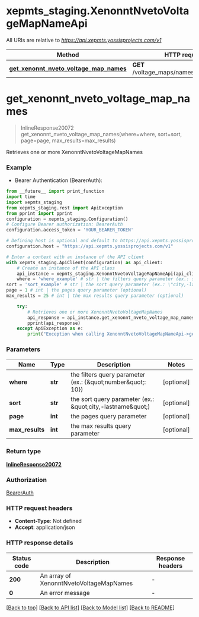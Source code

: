 # xepmts_staging.XenonntNvetoVoltageMapNameApi

All URIs are relative to *https://api.xepmts.yossisprojects.com/v1*

Method | HTTP request | Description
------------- | ------------- | -------------
[**get_xenonnt_nveto_voltage_map_names**](XenonntNvetoVoltageMapNameApi.md#get_xenonnt_nveto_voltage_map_names) | **GET** /voltage_maps/names/xenonnt/nveto | Retrieves one or more XenonntNvetoVoltageMapNames


# **get_xenonnt_nveto_voltage_map_names**
> InlineResponse20072 get_xenonnt_nveto_voltage_map_names(where=where, sort=sort, page=page, max_results=max_results)

Retrieves one or more XenonntNvetoVoltageMapNames

### Example

* Bearer Authentication (BearerAuth):
```python
from __future__ import print_function
import time
import xepmts_staging
from xepmts_staging.rest import ApiException
from pprint import pprint
configuration = xepmts_staging.Configuration()
# Configure Bearer authorization: BearerAuth
configuration.access_token = 'YOUR_BEARER_TOKEN'

# Defining host is optional and default to https://api.xepmts.yossisprojects.com/v1
configuration.host = "https://api.xepmts.yossisprojects.com/v1"

# Enter a context with an instance of the API client
with xepmts_staging.ApiClient(configuration) as api_client:
    # Create an instance of the API class
    api_instance = xepmts_staging.XenonntNvetoVoltageMapNameApi(api_client)
    where = 'where_example' # str | the filters query parameter (ex.: {\"number\": 10}) (optional)
sort = 'sort_example' # str | the sort query parameter (ex.: \"city,-lastname\") (optional)
page = 1 # int | the pages query parameter (optional)
max_results = 25 # int | the max results query parameter (optional)

    try:
        # Retrieves one or more XenonntNvetoVoltageMapNames
        api_response = api_instance.get_xenonnt_nveto_voltage_map_names(where=where, sort=sort, page=page, max_results=max_results)
        pprint(api_response)
    except ApiException as e:
        print("Exception when calling XenonntNvetoVoltageMapNameApi->get_xenonnt_nveto_voltage_map_names: %s\n" % e)
```

### Parameters

Name | Type | Description  | Notes
------------- | ------------- | ------------- | -------------
 **where** | **str**| the filters query parameter (ex.: {\&quot;number\&quot;: 10}) | [optional] 
 **sort** | **str**| the sort query parameter (ex.: \&quot;city,-lastname\&quot;) | [optional] 
 **page** | **int**| the pages query parameter | [optional] 
 **max_results** | **int**| the max results query parameter | [optional] 

### Return type

[**InlineResponse20072**](InlineResponse20072.md)

### Authorization

[BearerAuth](../README.md#BearerAuth)

### HTTP request headers

 - **Content-Type**: Not defined
 - **Accept**: application/json

### HTTP response details
| Status code | Description | Response headers |
|-------------|-------------|------------------|
**200** | An array of XenonntNvetoVoltageMapNames |  -  |
**0** | An error message |  -  |

[[Back to top]](#) [[Back to API list]](../README.md#documentation-for-api-endpoints) [[Back to Model list]](../README.md#documentation-for-models) [[Back to README]](../README.md)

